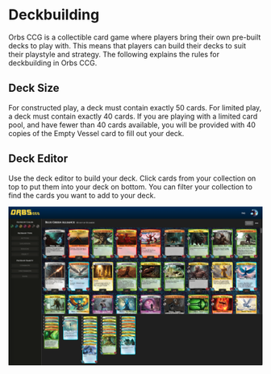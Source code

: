# Deckbuilding

Orbs CCG is a collectible card game where players bring their own pre-built decks to play with. This means that players can build their decks to suit their playstyle and strategy. The following explains the rules for deckbuilding in Orbs CCG.

## Deck Size

For constructed play, a deck must contain exactly 50 cards. For limited play, a deck must contain exactly 40 cards. If you are playing with a limited card pool, and have fewer than 40 cards available, you will be provided with 40 copies of the Empty Vessel card to fill out your deck.

## Deck Editor

Use the deck editor to build your deck. Click cards from your collection on top to put them into your deck on bottom. You can filter your collection to find the cards you want to add to your deck.

![Deck editor](/wiki-assets/other/deck_editor.png)
